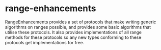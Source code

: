 # range-enhancements
RangeEnhancements provides a set of protocols that make writing generic algorithms on ranges possible, and provides some basic algorithms that utilise these protocols. It also provides implementations of all range methods for these protocols so any new types conforming to these protocols get implementations for free.
